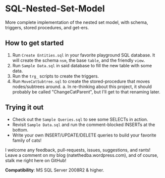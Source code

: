 # SQL-Nested-Set-Model
More complete implementation of the nested set model, with schema, triggers, stored procedures, and get-ers.

How to get started
---

1. Run `Create Entities.sql` in your favorite playground SQL database.  It will create the schema `nsm`, the base `table`, and the friendly `view`.
2. Run `Sample Data.sql` in said database to fill the new table with some data.
3. Run the `trg_` scripts to create the triggers.
4. Run `MoveCatSubtree.sql` to create the stored-procedure that moves nodes/subtrees around. 
  a. In re-thinking about this project, it should probably be called "ChangeCatParent", but I'll get to that renaming later.

Trying it out
---
* Check out the `Sample Queries.sql` to see some SELECTs in action.
* Revisit `Sample Data.sql` and run the comment-blocked INSERTs at the bottom.
* Write your own INSERT/UPDATE/DELETE queries to build your favorite family of cats!

I welcome any feedback, pull-requests, issues, suggestions, and rants!  Leave a comment on my blog (natethedba.wordpress.com), and of course, stalk me right here on GitHub!

**Compatibility**: MS SQL Server 2008R2 & higher.
